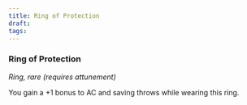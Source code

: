 ```yaml
---
title: Ring of Protection
draft: 
tags:
---
```

### Ring of Protection

*Ring, rare (requires attunement)*

You gain a +1 bonus to AC and saving throws while wearing this ring.